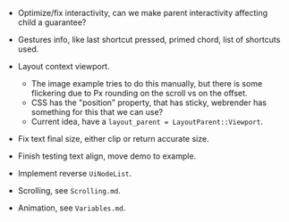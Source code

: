 * Optimize/fix interactivity, can we make parent interactivity affecting child a guarantee?

* Gestures info, like last shortcut pressed, primed chord, list of shortcuts used.

* Layout context viewport.
    - The image example tries to do this manually, but there is some flickering due to Px rounding on the scroll vs on the offset.
    - CSS has the "position" property, that has sticky, webrender has something for this that we can use?
    - Current idea, have a `layout_parent = LayoutParent::Viewport`.

* Fix text final size, either clip or return accurate size.
* Finish testing text align, move demo to example.

* Implement reverse `UiNodeList`.

* Scrolling, see `Scrolling.md`.
* Animation, see `Variables.md`.